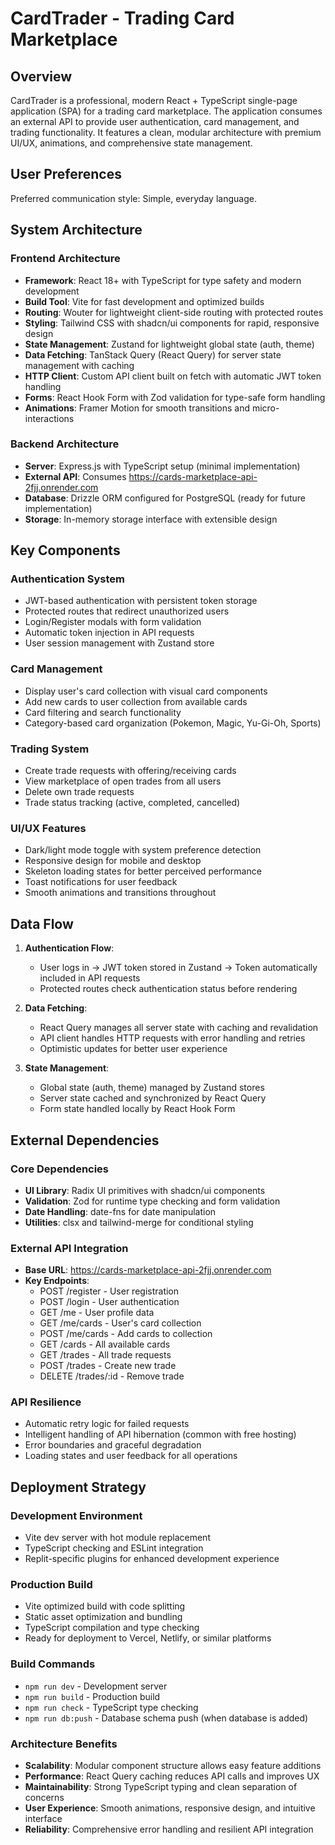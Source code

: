 # CardTrader - Trading Card Marketplace

## Overview

CardTrader is a professional, modern React + TypeScript single-page application (SPA) for a trading card marketplace. The application consumes an external API to provide user authentication, card management, and trading functionality. It features a clean, modular architecture with premium UI/UX, animations, and comprehensive state management.

## User Preferences

Preferred communication style: Simple, everyday language.

## System Architecture

### Frontend Architecture
- **Framework**: React 18+ with TypeScript for type safety and modern development
- **Build Tool**: Vite for fast development and optimized builds
- **Routing**: Wouter for lightweight client-side routing with protected routes
- **Styling**: Tailwind CSS with shadcn/ui components for rapid, responsive design
- **State Management**: Zustand for lightweight global state (auth, theme)
- **Data Fetching**: TanStack Query (React Query) for server state management with caching
- **HTTP Client**: Custom API client built on fetch with automatic JWT token handling
- **Forms**: React Hook Form with Zod validation for type-safe form handling
- **Animations**: Framer Motion for smooth transitions and micro-interactions

### Backend Architecture
- **Server**: Express.js with TypeScript setup (minimal implementation)
- **External API**: Consumes https://cards-marketplace-api-2fjj.onrender.com
- **Database**: Drizzle ORM configured for PostgreSQL (ready for future implementation)
- **Storage**: In-memory storage interface with extensible design

## Key Components

### Authentication System
- JWT-based authentication with persistent token storage
- Protected routes that redirect unauthorized users
- Login/Register modals with form validation
- Automatic token injection in API requests
- User session management with Zustand store

### Card Management
- Display user's card collection with visual card components
- Add new cards to user collection from available cards
- Card filtering and search functionality
- Category-based card organization (Pokemon, Magic, Yu-Gi-Oh, Sports)

### Trading System
- Create trade requests with offering/receiving cards
- View marketplace of open trades from all users
- Delete own trade requests
- Trade status tracking (active, completed, cancelled)

### UI/UX Features
- Dark/light mode toggle with system preference detection
- Responsive design for mobile and desktop
- Skeleton loading states for better perceived performance
- Toast notifications for user feedback
- Smooth animations and transitions throughout

## Data Flow

1. **Authentication Flow**:
   - User logs in → JWT token stored in Zustand → Token automatically included in API requests
   - Protected routes check authentication status before rendering

2. **Data Fetching**:
   - React Query manages all server state with caching and revalidation
   - API client handles HTTP requests with error handling and retries
   - Optimistic updates for better user experience

3. **State Management**:
   - Global state (auth, theme) managed by Zustand stores
   - Server state cached and synchronized by React Query
   - Form state handled locally by React Hook Form

## External Dependencies

### Core Dependencies
- **UI Library**: Radix UI primitives with shadcn/ui components
- **Validation**: Zod for runtime type checking and form validation
- **Date Handling**: date-fns for date manipulation
- **Utilities**: clsx and tailwind-merge for conditional styling

### External API Integration
- **Base URL**: https://cards-marketplace-api-2fjj.onrender.com
- **Key Endpoints**:
  - POST /register - User registration
  - POST /login - User authentication
  - GET /me - User profile data
  - GET /me/cards - User's card collection
  - POST /me/cards - Add cards to collection
  - GET /cards - All available cards
  - GET /trades - All trade requests
  - POST /trades - Create new trade
  - DELETE /trades/:id - Remove trade

### API Resilience
- Automatic retry logic for failed requests
- Intelligent handling of API hibernation (common with free hosting)
- Error boundaries and graceful degradation
- Loading states and user feedback for all operations

## Deployment Strategy

### Development Environment
- Vite dev server with hot module replacement
- TypeScript checking and ESLint integration
- Replit-specific plugins for enhanced development experience

### Production Build
- Vite optimized build with code splitting
- Static asset optimization and bundling
- TypeScript compilation and type checking
- Ready for deployment to Vercel, Netlify, or similar platforms

### Build Commands
- `npm run dev` - Development server
- `npm run build` - Production build
- `npm run check` - TypeScript type checking
- `npm run db:push` - Database schema push (when database is added)

### Architecture Benefits
- **Scalability**: Modular component structure allows easy feature additions
- **Performance**: React Query caching reduces API calls and improves UX
- **Maintainability**: Strong TypeScript typing and clean separation of concerns
- **User Experience**: Smooth animations, responsive design, and intuitive interface
- **Reliability**: Comprehensive error handling and resilient API integration